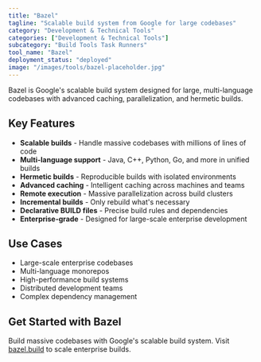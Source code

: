 ```yaml
---
title: "Bazel"
tagline: "Scalable build system from Google for large codebases"
category: "Development & Technical Tools"
categories: ["Development & Technical Tools"]
subcategory: "Build Tools Task Runners"
tool_name: "Bazel"
deployment_status: "deployed"
image: "/images/tools/bazel-placeholder.jpg"
---
```

Bazel is Google's scalable build system designed for large, multi-language codebases with advanced caching, parallelization, and hermetic builds.

## Key Features

- **Scalable builds** - Handle massive codebases with millions of lines of code
- **Multi-language support** - Java, C++, Python, Go, and more in unified builds
- **Hermetic builds** - Reproducible builds with isolated environments
- **Advanced caching** - Intelligent caching across machines and teams
- **Remote execution** - Massive parallelization across build clusters
- **Incremental builds** - Only rebuild what's necessary
- **Declarative BUILD files** - Precise build rules and dependencies
- **Enterprise-grade** - Designed for large-scale enterprise development

## Use Cases

- Large-scale enterprise codebases
- Multi-language monorepos
- High-performance build systems
- Distributed development teams
- Complex dependency management

## Get Started with Bazel

Build massive codebases with Google's scalable build system. Visit [bazel.build](https://bazel.build) to scale enterprise builds.